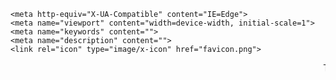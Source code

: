 
<!DOCTYPE html>
<html lang="en">
<head>
	<meta charset="utf-8">
	<title>Desi Cuisine</title>


	
	
	<meta http-equiv="X-UA-Compatible" content="IE=Edge">
	<meta name="viewport" content="width=device-width, initial-scale=1">
	<meta name="keywords" content="">
	<meta name="description" content="">
	<link rel="icon" type="image/x-icon" href="favicon.png">


	
</head>
<body>
	<marquee behavior="" direction="">
		The 7 Best Food and Beverage Restaurant Promotion Ideas
		Leverage a Big Local Event. Plan a promotion around a big event nearby, like a local sporting event, concert, or festival. ...
		1) Charities & Celebrities. ...
		2) Holidays. ...
		3) Loyalty Offerings. ...
		4) Bundling and Fixed Price Offerings. ...
		5) Get Them in the Doors. ...
		6)Down Time. ...
		7) Community Events</marquee>
		<img src="favicon.png" alt="">
<section class="preloader">
	<div class="background image"></div>
	<style>
		
		p {
		  background-image: url('bg2.jpg');
		}
		.jj{
			background-image: url('hello.jpg');
			background-repeat: repeat;
	
			
		}
		h1{
			
			background-color: rgb(236, 152, 42) ;
			
		}
		a{
			color: #070808;
		}
		li{
			color: hsl(180, 9%, 2%);
		}
	
	
		</style>
</section>
<section class="navbar navbar-default navbar-fixed-top" role="navigation">
	<div class="container">
		<div class="navbar-header">
			<button class="navbar-toggle" data-toggle="collapse" data-target=".navbar-collapse">
				<span class="icon icon-bar"></span>
				<span class="icon icon-bar"></span>
				<span class="icon icvon-bar"></span>
			</button>
			
		</div>
		<div id="pagetop" class="collapse navbar-collapse">
			<ul class="jj">

				<li><a href="#home" class="smoothScroll">HOME</a></li><br><br>
				<li><a href="#gallery" class="smoothScroll">FOOD GALLERY</a></li><br><br>
				<li><a href="#menu" class="smoothScroll">SPECIAL MENU</a></li><br><br>
				<li><a href="#team" class="smoothScroll">CHEFS</a></li><br><br>
				<li><a href="#contact" class="smoothScroll">CONTACT</a></li><br><br>
				
			</ul>
		</div>
	</div>
</section>
<section id="home" class="parallax-section">
	<div class="container">
		<div class="row">
				<h1>Desi Cuisine</h1>
				<p>
					Desi Cuisine Restaurant has been successfully owned and operated since 2008 and welcomes you to drop by and join the locals in our fun and friendly atmosphere. We are located close to Ambala Bakery PECHS Karachi.</p>

<p>Our goal is to offer great homemade food at a reasonable price while maintaining great quality and service. Enjoy a selection of Haleem,Biryani,Karahi,Halwa Puri,Kabab and daily specials, including everything from classic favorites to Desi cuisine. We offer a full bar.</p>

<h2>Come join us for breakfast, lunch or dinner and dine on our outdoor patio or in the newly remodeled dining room.</h2>


				</p>
		</div>
	</div>		
</section>
<section id="gallery" class="parallax-section">
	<div class="container">
		<div class="row">
				<h1 class="heading">Food Gallery</h1>
				<h2>
					Tastes great! Eating something delicious right now? ...

				</h2>
				<hr>
			</div>
				<a href="food.jpg" data-lightbox-gallery="food-gallery"><img src="food.jpg" alt="gallery img"></a>
				<div>
					<h3>Kabab </h3>
					<br><span>Seekh Kabab</span></br>
					<img src="seekh.jpg" width="500" height="400"> <br>
					<br><span>Chapli Kabab</span></br>
			
		          <img src="chapli.jpg" width="500" height="400"  > <br>
				  
				  
				</div>
				<h3>Haleem</h3>
					<br><span> Chicken Haleem</span></br>
					<img src="haleem.jpg" width="500" height="400"> <br>
					<br><span> Beef Haleem</span></br>
					<img src="bh.jpg" width="500" height="400"> <br>
				</div>
			</div>				
				<div>
					<h3>Biryani</h3>
				<br><span>Chicken Biryani</span></br>
				<img src="biryani.jpg" width="500" height="400"> <br>
			<br><span>Beef Biryani</span></br>
			<img src="beef.jpg" width="500" height="400"> <br>
				</div>
			</div>
				<div>
					<h3>Karahi</h3>
				<br><span>Chicken Karahi</span></br>
				<img src="karahi.jpg" width="500" height="400"> <br>
			<br><span>Beef Karahi</span></br>
			<img src="bk.png" width="500" height="400"> <br>
				</div>
				<div>
					<h3>Break Fast</h3>
					<span>Halwa Puri</span>
				</div>
				<img src="puri.jpg" width="500" height="400"> <br>
			</div>
		</div>
	</div>
</section>
<section id="menu" class="parallax-section">
	<div class="container">
		<div class="row">
				<h1 class="heading">Special Menu</h1>
				<hr>
		</div>
				<h4>Seekh Kabab................ <span>RS 180 </span></h4>
				<h4>Chapli Kabab................ <span>RS 200 </span></h4>
			</div>
				<h4>Chicken Haleem.............<span>RS 250 </span></h4>
				<h4>Beef Haleem.................. <span>RS 300 </span></h4>
		</div>
				<h4>Chicken Biryani............. <span>RS 180 </span></h4>
				<h4>Beef Biryani.................. <span>RS 240 </span></h4>
			</div>
				<h4>Chicken Karahi...............<span>RS 1200 </span></h4>
				<h4>Beef Karahi.................. <span>RS 1000 </span></h4>
		</div>
				<h4>Halwa Puri................ <span>RS 120 </span></h4>
			</div>	
</section>
<section id="team" class="parallax-section">
	<div class="container">
		<div class="row">
				<h1 class="heading">Meet Cuisine chefs</h1>
				<hr>
		</div>
				<img src="mehboob.jpeg" width="400" height="200"> <br>
				<h1>Main Chef</h1>
				<h2>Mehboob Khan</h2>
				
			</div>
				<img src="zakir.jpg" width="400" height="200"> <br>
				<h2>Chef Zakir</h2>
				<h3>Biryani and Haleem Specialist</h3>
			</div>
			<img src="gulzar.jpg" width="400" height="200"> <br>
				<h2>Chef Gulzar</h2>
				<h3>Karahi and Kabab Specialist</h3>
			</div>
		</div>
	</div>
</section>
<section id="contact" class="parallax-section">
	<div class="container">
		<div class="row">
				<h1 class="heading">Contact Us</h1>
				<hr>
			</div>
				<form action="#" method="post">
						<input name="name" type="text" class="form-control" id="name" placeholder="Name"><br></br>
				  </div>
						<input name="email" type="email" class="form-control" id="email" placeholder="Email"><br></br>
				  </div>
						<textarea name="message" rows="8" class="form-control" id="message" placeholder="Message"></textarea><br></br>
					</div>
						<input name="submit" type="submit" class="form-control" id="submit" value="make a reservation"><br></br>
					</div>
				</form>
			</div>
		</div>
	</div>
</section>


<!-- footer section -->
<footer class="parallax-section">
	<div class="container">
		<div class="row">
				<h2 class="heading">Contact Info.</h2>
				<div class="ph">
					<p>Phone</p>
					<h4>03072954556</h4>
					<h4>03019358766</h4>
				</div>
				<div class="address">
					<p><i class="fa fa-map-marker"></i> Our Location</p>
					<h4>PECHS Block 6 Street No 7 Near Ambala Bakery Karachi, Pak</h4>
				</div>
			</div>
				<h2>Open Hours</h2>
					<p>Sunday <span>10:30 AM - 02:00 AM</span></p>
					<p>Mon-Fri <span>8:00 AM - 12:00 PM</span></p>
					<p>Saturday <span>10:30 AM - 02:00 AM</span></p>
			</div>
			
		</div>
	</div>
</footer>


<!-- copyright section -->
<section id="copyright">
	<div class="container">
		<div class="row">
				<h2>Desi Cuisine</h2>
				<h3>We are so grateful for the pleasure of serving you and hope we met your expectations.</h3>
				<p>Copyright © DESI CUISINE 
                

			</div>
		</div>
	</div>
</section>
</body>
</html>
